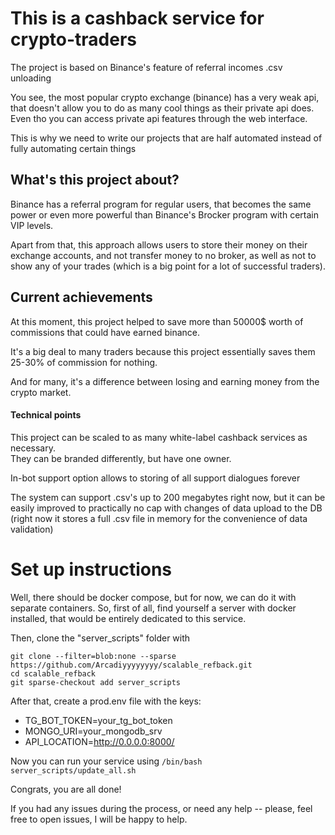 # This is a cashback service for crypto-traders

The project is based on Binance's feature of referral incomes .csv unloading

You see, the most popular crypto exchange (binance) has a very weak api, 
that doesn't allow you to do as many cool things as their private api does.
Even tho you can access private api features through the web interface.

This is why we need to write our projects that are half automated instead of fully automating certain things

## What's this project about?

Binance has a referral program for regular users, 
that becomes the same power or even more powerful than Binance's Brocker program with certain VIP levels.

Apart from that, this approach allows users to store their money on their exchange accounts, and not transfer money to no broker, 
as well as not to show any of your trades (which is a big point for a lot of successful traders).


## Current achievements

At this moment, this project helped to save more than 50000$ worth of commissions that could have earned binance.

It's a big deal to many traders because this project essentially saves them 25-30% of commission for nothing.

And for many, it's a difference between losing and earning money from the crypto market.


#### Technical points

This project can be scaled to as many white-label cashback services as necessary. \
They can be branded differently, but have one owner.

In-bot support option allows to storing of all support dialogues forever

The system can support .csv's up to 200 megabytes right now, but it can be easily improved
to practically no cap with changes of data upload to the DB 
(right now it stores a full .csv file in memory for the convenience of data validation)


# Set up instructions

Well, there should be docker compose, but for now, we can do it with separate containers. 
So, first of all, find yourself a server with docker installed, that would be entirely dedicated to this service. 

Then, clone the "server_scripts" folder with 
```
git clone --filter=blob:none --sparse https://github.com/Arcadiyyyyyyyy/scalable_refback.git
cd scalable_refback
git sparse-checkout add server_scripts
```

After that, create a prod.env file with the keys: 
- TG_BOT_TOKEN=your_tg_bot_token
- MONGO_URI=your_mongodb_srv
- API_LOCATION=http://0.0.0.0:8000/

Now you can run your service using `/bin/bash server_scripts/update_all.sh`

Congrats, you are all done! 

If you had any issues during the process, or need any help -- please, feel free to open issues, I will be happy to help. 
